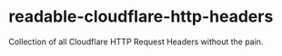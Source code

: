# readable-cloudflare-http-headers
Collection of all Cloudflare HTTP Request Headers without the pain.
